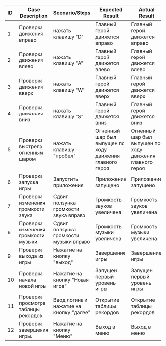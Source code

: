 | ID   | Case Description                    | Scenario/Steps                          | Expected Result                                          | Actual Result                                            | Pass/Fail |
| :--- | ----------------------------------- | --------------------------------------- | -------------------------------------------------------- | -------------------------------------------------------- | --------- |
| 1    | Проверка движения вправо            | нажать клавишу "D"                      | Главный герой движется вправо                            | Главный герой движется вправо                            | Pass      |
| 2    | Проверка движения влево             | нажать клавишу "A"                      | Главный герой движется влево                             | Главный герой движется влево                             | Pass      |
| 3    | Проверка движения вверх             | нажать клавишу "W"                      | Главный герой движется вверх                             | Главный герой движется вверх                             | Pass      |
| 4    | Проверка движения вниз              | нажать клавишу "S"                      | Главный герой движется вниз                              | Главный герой движется вниз                              | Pass      |
| 5    | Проверка выстрела огненным шаром    | нажать клавишу "пробел"                 | Огненный шар был выпущен по ходу движения главного героя | Огненный шар был выпущен по ходу движения главного героя | Pass      |
| 6    | Проверка запуска игры               | Запустить приложение                    | Приложение запущено                                      | Приложение запущено                                      | Pass      |
| 7    | Проверка изменения громкости звука  | Сдвиг ползунка громкости звука вправо   | Громкость звуков увеличена                               | Громкость звуков увеличена                               | Pass      |
| 8    | Проверка изменения громкости музыки | Сдвиг ползунка громкости музыки вправо  | Громкость музыки увеличена                               | Громкость музыки увеличена                               | Pass      |
| 9    | Проверка выхода из игры             | Нажатие на кнопку "выход"               | Завершение игры                                          | Завершение игры                                          | Pass      |
| 10   | Проверка начала новой игры          | Нажатие на кнопку "Новая игра"          | Запущен первый уровень игры                              | Запущен первый уровень игры                              | Pass      |
| 11   | Проверка просмотра таблицы рекордов | Ввод логина и нажатие на кнопку "далее" | Открытие таблицы рекордов                                | Открытие таблицы рекордов                                | Pass      |
| 12   | Проверка завершения игры.           | Нажатие на кнопку "Меню"                | Выход в меню                                             | Выход в меню                                             | Pass      |